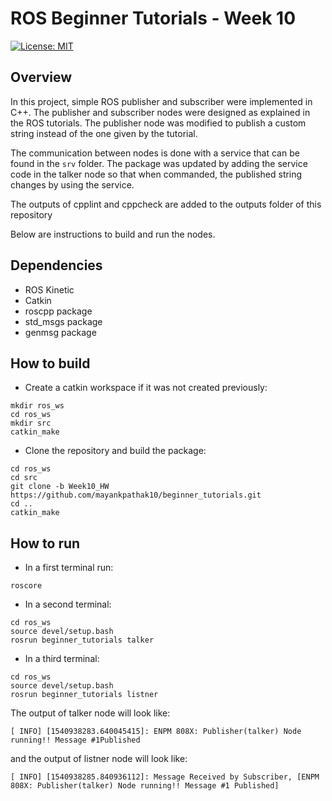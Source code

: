 # ROS Beginner Tutorials - Week 10
[![License: MIT](https://img.shields.io/badge/License-MIT-yellow.svg)](https://opensource.org/licenses/MIT)


## Overview

In this project, simple ROS publisher and subscriber were implemented in C++. The publisher and subscriber nodes were designed as explained in the ROS tutorials. The publisher node was modified to publish a custom string instead of the one given by the tutorial.

The communication between nodes is done with a service that can be found in the `srv` folder. The package was updated by adding the service code in the talker node so that when commanded, the published string changes by using the service.

The outputs of cpplint and cppcheck are added to the outputs folder of this repository

Below are instructions to build and run the nodes.

## Dependencies

* ROS Kinetic
* Catkin
* roscpp package
* std_msgs package
* genmsg package

## How to build

* Create a catkin workspace if it was not created previously:

```
mkdir ros_ws
cd ros_ws
mkdir src
catkin_make
```
* Clone the repository and build the package:
```
cd ros_ws
cd src
git clone -b Week10_HW https://github.com/mayankpathak10/beginner_tutorials.git
cd ..
catkin_make
```



## How to run

* In a first terminal run:

```
roscore
```
* In a second terminal:
```
cd ros_ws
source devel/setup.bash
rosrun beginner_tutorials talker
```
* In a third terminal:
```
cd ros_ws
source devel/setup.bash
rosrun beginner_tutorials listner
```

The output of talker node will look like:
```
[ INFO] [1540938283.640045415]: ENPM 808X: Publisher(talker) Node running!! Message #1Published
```
and the output of listner node will look like:
```
[ INFO] [1540938285.840936112]: Message Received by Subscriber, [ENPM 808X: Publisher(talker) Node running!! Message #1 Published] 
```
